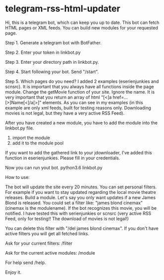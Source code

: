 # telegram-rss-html-updater

Hi, 
this is a telegram bot, which can keep you up to date.
This bot can fetch HTML pages or XML feeds. You can build new modules for your requested page.

Step 1.
Generate a telegram bot with BotFather. 

Step 2.
Enter your token in linkbot.py

Step 3.
Enter your directory path in linkbot.py.

Step 4. 
Start following your bot. Send "/start".

Step 5. 
Which pages do you need? I added 2 examples (eserienjunkies and scnsrc). It is important that you always have all functions inside the page module. Change the getMovie function of your site. Ignore the name. It is very important that you return an array of html "[<]a href=...[>]Name[<]/a[>]" elements. As you can see in my examples (in this example are only xml feeds, built for testing reasons only. Downloading movies is not legal, but they have a very active RSS Feed). 

After you have created a new module, you have to add the module into the linkbot.py file. 
  1. import the module
  2. add it to the module pool
  
If you want to add the gathered link to your jdownloader, I've added this function in eserienjunkies. Please fill in your credentials. 


Now you can run yout bot. 
  python3.6 linkbot.py
  
 How to use:
 
The bot will update the site every 20 minutes. You can set personal filters. For example if you want to stay updated regarding the local movie theatre releases. Build a module. Let's say you only want updates if a new James Blond is released. You could set a filter like: "james blond cinemax" (cinemax is the modulename). 
If the bot recognizes this movie, you will be notified. I have tested this with serienjunkies or scnsrc (very active RSS Feed, only for testing!! The download of movies is not legal!)

You can delete this filter with "/del james blond cinemax".
If you don't have active filters you will get all fetched links.

Ask for your current filters:
  /filter

Ask for the current active modules:
  /module
  
 For help send /help.
 
 
 Enjoy it.
